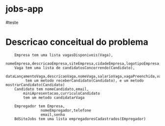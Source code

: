 # jobs-app

#teste
# Descricao conceitual do  problema



		Empresa tem uma lista vagasDisponiveis(Vaga), 
			nomeEmpresa,descricaoEmpresa,siteEmpresa,cidadeEmpresa,logotipoEmpresa;
		Vaga tem uma lista de candidatosConcorrendo(Candidato),
			 dataLançamentoVaga,descricaoVaga,nomeVaga,salarioVaga,vagaPreenchida,vagaRemota
			 tem um metodo receberCandidato(Candidato), e um metodo mostrarCandidato(Candidato)
		Candidato tem nomeCandidato,email,
			miniApresentacao,curriculoCandidato
			tem um metodo candidatarVaga
		
		Empregador tem Empresa, 
					nomeEmpregador,telefone
					email,senha
		BdSiteJobs tem uma lista empregadoresCadastrados(Empregador)
		
							 	
